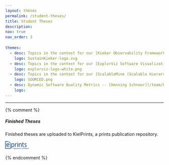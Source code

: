 ```yaml
---
layout: theses
permalink: /student-theses/
title: Student Theses
description:
nav: true
nav_order: 3

themes:
  - desc: Topics in the context for our [Kieker Observability Framework](http://kieker-monitoring.net/). Examples: Adapting anomaly detection in a performance benchmark of monitoring agents. Reverse engineering of a Python software using domain-specific language -- [Shinhyung Yang](team/Shinhyung-Yang/)
    logo: SustainKieker-logo.svg
  - desc: Topics in the context for our [ExplorViz Software Visualization as a Service Approach](https://explorviz.uni-kiel.de/). Examples: Automatic Analysis and Visualization of Versioned Software Systems -- [Malte Hansen](team/Malte-Hansen/)
    logo: explorviz-logo-white.png
  - desc: Topics in the context for our [ScalableMine (Scalable Hierarchical Process Mining in Event-Stream Systems)](https://www.sourced.uni-bayreuth.de/de/projects/ScalableMine/index.html). Examples: - Benchmark Energy-Consumption for Stream Prpcessing Engines - Design Kubernetes Operator for Distributed Machine Leaening at the edge - Improve Data Mining Algorithms for High-Volume Sensor Data -- [Hendrik Reiter/](team/Hendrik-Reiter//)
    logo: SOURCED.png
  - desc: Dynamic Software Quality Metrics -- [Henning Schnoor](/team/Priv-Doz-Dr-Henning-Schnoor/)
    logo:
---
```


---

{% comment %} 

##### Finished Theses

Finished theses are uploaded to KielPrints, a prints publication repository.

[![KielPrints](/assets/img/Kielprints.png)](https://oceanrep.geomar.de/cgi/search/archive/advanced?screen=Search&dataset=archive&book_title%2Ftitle_merge=ALL&book_title%2Ftitle=&contributors_name%2Fcreators_name%2Feditors_name_merge=ALL&contributors_name%2Fcreators_name%2Feditors_name=&corp_creators_merge=ALL&corp_creators=&dates_date=&publication%2Fseries_merge=ALL&publication%2Fseries=&issn_merge=ALL&issn=&event_title_merge=ALL&event_title=&keywords_merge=ALL&keywords=&abstract_merge=ALL&abstract=&projects_merge=ALL&projects=&expeditions_name_merge=ALL&expeditions_name=&platform_merge=ALL&platform=&thesis_type=diploma&thesis_type=batchelor&thesis_type=masters&thesis_type=student&open_access=EITHER&dates_date_type_merge=ANY&subjects_merge=ANY&dewey_merge=ANY&divisions=soft_eng&divisions_merge=ANY&contribution_number_number=&publisher_merge=ALL&publisher=&country_merge=ANY&poftopics_merge=ANY&id_number_merge=ALL&id_number=&q_merge=ALL&q=&satisfyall=ALL&order=-date%2Fcreators_browse_name%2Ftitle&_action_search=Suchen)

{% endcomment %}
